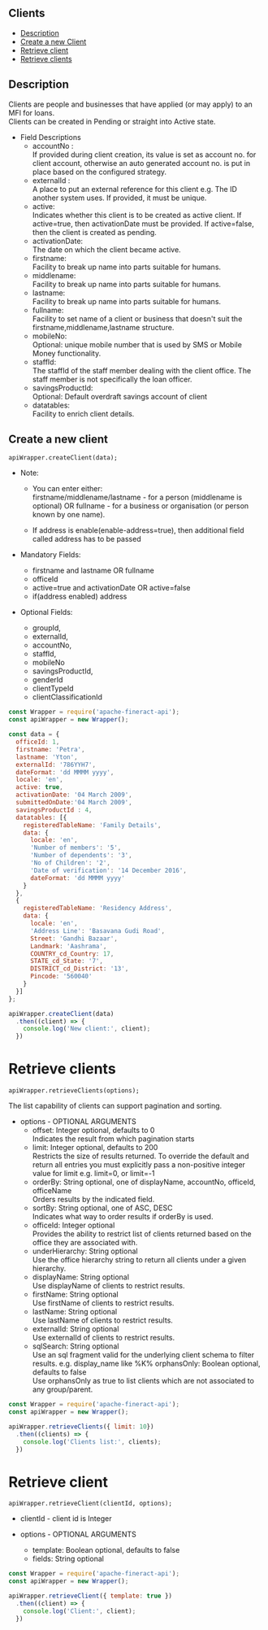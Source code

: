 

## Clients

- [Description](#description)
- [Create a new Client](#create-a-new-client)
- [Retrieve client](#retrieve-client)
- [Retrieve clients](#retrieve-clients)



## Description

Clients are people and businesses that have applied (or may apply) to an MFI for loans. <br/>
Clients can be created in Pending or straight into Active state.

- Field Descriptions
    - accountNo : <br/>
        If provided during client creation, its value is set as account no. for client account, otherwise an auto generated account no. is put in place based on the configured strategy.
    - externalId : <br/>
        A place to put an external reference for this client e.g. The ID another system uses.
        If provided, it must be unique.
    - active: <br/>
        Indicates whether this client is to be created as active client. If active=true, then activationDate must be provided. If active=false, then the client is created as pending.
    - activationDate: <br/>
        The date on which the client became active.
    - firstname: <br/>
        Facility to break up name into parts suitable for humans.
    - middlename: <br/>
        Facility to break up name into parts suitable for humans.
    - lastname: <br/>
        Facility to break up name into parts suitable for humans.
    - fullname: <br/>
        Facility to set name of a client or business that doesn't suit the firstname,middlename,lastname structure.
    - mobileNo: <br/>
        Optional: unique mobile number that is used by SMS or Mobile Money functionality.
    - staffId: <br/>
        The staffId of the staff member dealing with the client office. The staff member is not specifically the loan officer.
    - savingsProductId: <br/>
        Optional: Default overdraft savings account of client
    - datatables: <br/>
        Facility to enrich client details.

## Create a new client 
    apiWrapper.createClient(data);

- Note:
    - You can enter either: <br/>
        firstname/middlename/lastname - for a person (middlename is optional) OR
        fullname - for a business or organisation (or person known by one name).
      
    - If address is enable(enable-address=true), then additional field called address has to be passed

- Mandatory Fields: <br/>
    - firstname and lastname OR fullname
    - officeId
    - active=true and activationDate OR active=false
    - if(address enabled) address
    
- Optional Fields: <br/>
    - groupId, 
    - externalId, 
    - accountNo, 
    - staffId, 
    - mobileNo
    - savingsProductId, 
    - genderId
    - clientTypeId 
    - clientClassificationId

```js
const Wrapper = require('apache-fineract-api');
const apiWrapper = new Wrapper();

const data = {
  officeId: 1,
  firstname: 'Petra',
  lastname: 'Yton',
  externalId: '786YYH7',
  dateFormat: 'dd MMMM yyyy',
  locale: 'en',
  active: true,
  activationDate: '04 March 2009',
  submittedOnDate:'04 March 2009',
  savingsProductId : 4,
  datatables: [{
    registeredTableName: 'Family Details',
    data: {
      locale: 'en',
      'Number of members': '5',
      'Number of dependents': '3',
      'No of Children': '2',
      'Date of verification': '14 December 2016',
      dateFormat: 'dd MMMM yyyy'
    }
  },
  {
    registeredTableName: 'Residency Address',
    data: {
      locale: 'en',
      'Address Line': 'Basavana Gudi Road',
      Street: 'Gandhi Bazaar',
      Landmark: 'Aashrama',
      COUNTRY_cd_Country: 17,
      STATE_cd_State: '7',
      DISTRICT_cd_District: '13',
      Pincode: '560040'
    }
  }]
};

apiWrapper.createClient(data)
  .then((client) => {
    console.log('New client:', client);
  })
```

# Retrieve clients
    apiWrapper.retrieveClients(options);
    
The list capability of clients can support pagination and sorting.

- options - OPTIONAL ARGUMENTS
    - offset: Integer optional, defaults to 0 <br/>
        Indicates the result from which pagination starts
    - limit: Integer optional, defaults to 200 <br/>
        Restricts the size of results returned. To override the default and return all entries you must explicitly pass a non-positive integer value for limit e.g. limit=0, or limit=-1
    - orderBy: String optional, one of displayName, accountNo, officeId, officeName <br/>
        Orders results by the indicated field.
    - sortBy: String optional, one of ASC, DESC <br/>
        Indicates what way to order results if orderBy is used.
    - officeId: Integer optional <br/>
        Provides the ability to restrict list of clients returned based on the office they are associated with.
    - underHierarchy: String optional <br/> 
        Use the office hierarchy string to return all clients under a given hierarchy.
    - displayName: String optional <br/>
        Use displayName of clients to restrict results.
    - firstName: String optional <br/>
        Use firstName of clients to restrict results.
    - lastName: String optional <br/>
        Use lastName of clients to restrict results.
    - externalId: String optional <br/>
        Use externalId of clients to restrict results.
    - sqlSearch: String optional <br/>
        Use an sql fragment valid for the underlying client schema to filter results. e.g. display_name like %K%
    orphansOnly: Boolean optional, defaults to false <br/> 
        Use orphansOnly as true to list clients which are not associated to any group/parent.
        
    
    
```js
const Wrapper = require('apache-fineract-api');
const apiWrapper = new Wrapper();

apiWrapper.retrieveClients({ limit: 10})
  .then((clients) => {
    console.log('Clients list:', clients);
  })
```

# Retrieve client
    apiWrapper.retrieveClient(clientId, options);

- clientId - client id is Integer

- options - OPTIONAL ARGUMENTS
    - template: Boolean optional, defaults to false
    - fields: String optional
    
```js
const Wrapper = require('apache-fineract-api');
const apiWrapper = new Wrapper();

apiWrapper.retrieveClient({ template: true })
  .then((client) => {
    console.log('Client:', client);
  })
```